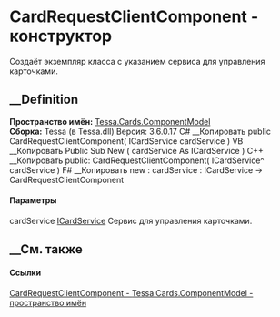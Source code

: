# CardRequestClientComponent - конструктор
Создаёт экземпляр класса с указанием сервиса для управления карточками.
## __Definition
 **Пространство имён:**
[Tessa.Cards.ComponentModel](N_Tessa_Cards_ComponentModel.htm)  
 **Сборка:** Tessa (в Tessa.dll) Версия: 3.6.0.17
C# __Копировать
     public CardRequestClientComponent(
    	ICardService cardService
    )
VB __Копировать
     Public Sub New ( 
    	cardService As ICardService
    )
C++ __Копировать
     public:
    CardRequestClientComponent(
    	ICardService^ cardService
    )
F# __Копировать
     new : 
            cardService : ICardService -> CardRequestClientComponent
#### Параметры
cardService [ICardService](T_Tessa_Cards_ICardService.htm)
    Сервис для управления карточками.
##  __См. также
#### Ссылки
[CardRequestClientComponent -
](T_Tessa_Cards_ComponentModel_CardRequestClientComponent.htm)
[Tessa.Cards.ComponentModel - пространство
имён](N_Tessa_Cards_ComponentModel.htm)
